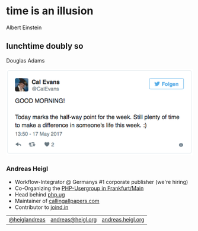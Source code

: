 # time is an illusion
<span class="credit">Albert Einstein</span>
## lunchtime doubly so<!-- .element: class="fragment" data-fragment-index="1"-->
<span class="credit fragment" data-fragment-index="1">Douglas Adams</span>





![Cals Morning greetings](img/CalsMorningGreeting.png)




### Andreas Heigl

* Workflow-Integrator @ Germanys #1 corporate publisher (we're hiring)
* Co-Organizing the [PHP-Usergroup in Frankfurt/Main](http://phpugffm.de)
* Head behind [php.ug](http://php.ug)
* Maintainer of [callingallpapers.com](https://callingallpapers.com)
* Contributor to [joind.in](https://joind.in)

<table>
<tr><td style="text-align:left;">
<a href="https://twitter.com/heiglandreas">@heiglandreas</a></td>
<td style="text-align:center;"><a href="mailto:andreas@heigl.org">andreas@heigl.org</a></td>
<td style="text-align:right;"><a href="http://andreas.heigl.org">andreas.heigl.org</a></td>
</td></tr></table>
